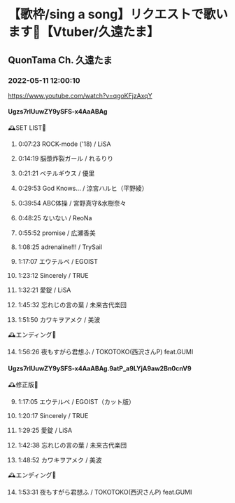 # 【歌枠/sing a song】リクエストで歌います🥳【Vtuber/久遠たま】

## QuonTama Ch. 久遠たま

### 2022-05-11 12:00:10

https://www.youtube.com/watch?v=qgoKFjzAxqY

#### Ugzs7rlUuwZY9ySFS-x4AaABAg

🕰SET LIST🥀



01. 0:07:23 ROCK-mode ('18) / LiSA

02. 0:14:19 脳漿炸裂ガール / れるりり

03. 0:21:21 ベテルギウス / 優里

04. 0:29:53 God Knows... / 涼宮ハルヒ（平野綾）

05. 0:39:54 ABC体操 / 宮野真守&水樹奈々

06. 0:48:25 ないない / ReoNa

07. 0:55:52 promise / 広瀬香美 

08. 1:08:25 adrenaline!!! / TrySail

09. 1:17:07 エウテルペ / EGOIST

10. 1:23:12 Sincerely / TRUE

11. 1:32:21 愛錠 / LiSA

12. 1:45:32 忘れじの言の葉 / 未来古代楽団

13. 1:51:50 カワキヲアメク / 美波



🕰エンディング🥀



14. 1:56:26 夜もすがら君想ふ / TOKOTOKO(西沢さんP) feat.GUMI



#### Ugzs7rlUuwZY9ySFS-x4AaABAg.9atP_a9LYjA9aw2Bn0cnV9

🕰修正版🥀



09. 1:17:05 エウテルペ / EGOIST（カット版）

10. 1:20:17 Sincerely / TRUE 

11. 1:29:25 愛錠 / LiSA

12. 1:42:38 忘れじの言の葉 / 未来古代楽団

13. 1:48:52 カワキヲアメク / 美波



🕰エンディング🥀



14. 1:53:31 夜もすがら君想ふ / TOKOTOKO(西沢さんP) feat.GUMI

